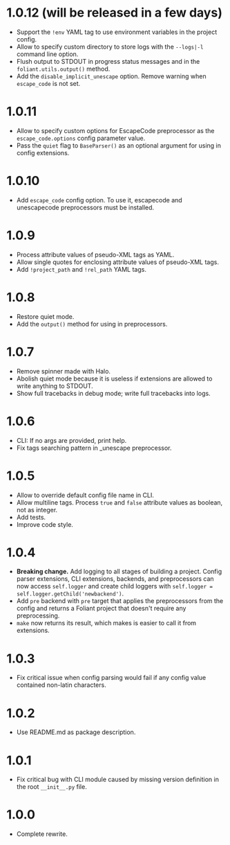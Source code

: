 # 1.0.12 (will be released in a few days)

-   Support the `!env` YAML tag to use environment variables in the project config.
-   Allow to specify custom directory to store logs with the `--logs|-l` command line option.
-   Flush output to STDOUT in progress status messages and in the `foliant.utils.output()` method.
-   Add the `disable_implicit_unescape` option. Remove warning when `escape_code` is not set.

# 1.0.11

-   Allow to specify custom options for EscapeCode preprocessor as the `escape_code.options` config parameter value.
-   Pass the `quiet` flag to `BaseParser()` as an optional argument for using in config extensions.

# 1.0.10

-   Add `escape_code` config option. To use it, escapecode and unescapecode preprocessors must be installed.

# 1.0.9

-   Process attribute values of pseudo-XML tags as YAML.
-   Allow single quotes for enclosing attribute values of pseudo-XML tags.
-   Add `!project_path` and `!rel_path` YAML tags.

# 1.0.8

-   Restore quiet mode.
-   Add the `output()` method for using in preprocessors.

# 1.0.7

-   Remove spinner made with Halo.
-   Abolish quiet mode because it is useless if extensions are allowed to write anything to STDOUT.
-   Show full tracebacks in debug mode; write full tracebacks into logs.

# 1.0.6

-   CLI: If no args are provided, print help.
-   Fix tags searching pattern in _unescape preprocessor.

# 1.0.5

-   Allow to override default config file name in CLI.
-   Allow multiline tags. Process `true` and `false` attribute values as boolean, not as integer.
-   Add tests.
-   Improve code style.

# 1.0.4

-   **Breaking change.** Add logging to all stages of building a project. Config parser extensions, CLI extensions, backends, and preprocessors can now access `self.logger` and create child loggers with `self.logger = self.logger.getChild('newbackend')`.
-   Add `pre` backend with `pre` target that applies the preprocessors from the config and returns a Foliant project that doesn't require any preprocessing.
-   `make` now returns its result, which makes is easier to call it from extensions.

# 1.0.3

-   Fix critical issue when config parsing would fail if any config value contained non-latin characters.

# 1.0.2

-   Use README.md as package description.

# 1.0.1

-   Fix critical bug with CLI module caused by missing version definition in the root `__init__.py` file.

# 1.0.0

-   Complete rewrite.
